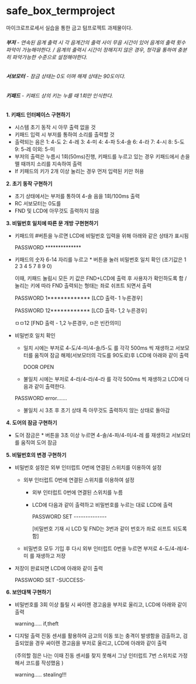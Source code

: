 # safe_box_termproject
마이크로프로세서 실습을 통한 금고 텀프로젝트 과제물이다.

###### **부저** - 연속된 음계 출력 시 각 음계간의 출력 사이 무음 시간이 있어 음계의 출력 횟수 파악이 가능해야한다. / 음계의 출력시 시간이 정해지지 않은 경우, 청각을 통하여 충분히 파악가능한 수준으로 설정해야한다. 


###### **서보모터** - 잠금 상태는 0도 이며 해제 상태는 90도이다. 


###### **키패드** - 키패드 상의 키는 누를 때 1회만 인식한다. 



**1. 키패드 인터페이스 구현하기**
   - 시스템 초기 동작 시 아무 출력 없을 것
   - 키패드 입력 시 부저를 통하여 소리를 출력할 것
   - 출력되는 음은 1: 4-도 2: 4-레 3: 4-미 4: 4-파 5:4-솔 6: 4-라 7: 4-시 8: 5-도 9: 5-레 이외: 5-미
   - 부저의 출력은 누름시 1회(50ms)진행, 키패드를 누르고 있는 경우 키패드에서 손을 뗄 때까지 소리를 지속하여 출력
   - If 키패드의 키가 2개 이상 눌리는 경우 먼저 입력된 키만 허용

**2. 초기 동작 구현하기**
   - 초기 상태에서는 부저를 통하여 4-솔 음을 1회/100ms 출력
   - RC 서보모터는 0도를
   - FND 및  LCD에 아무것도 출력하지 않음
  
**3. 비밀번호 일치에 따른 문 개방 구현현하기**
   - 키패드의 #버튼을 누르면 LCD에 비밀번호 입력을 위해 아래와 같은 상태가 표시됨

     
     PASSWORD **************

   - 키패드의 숫자 6-14 자리를 누르고 * 버튼을 눌러 비밀번호 일치 확인 (초기값은 1 2 3 4 5 7 8 9 0)


     이때, 키패드 눌림시 모든 키 값은 FND+LCD에 출력 후 사용자가 확인하도록 함 / 눌리는 키에 따라 FND 출력되는 형태는 좌로 쉬프트 되면서 출력

     
     PASSWORD
     1************* [LCD 출력- 1 누른경우]

     
     PASSWORD
     12************ [LCD 출력- 1,2 누른경우]

     
     ㅁㅁ12 [FND 출력 - 1,2 누른경우, ㅁ은 빈칸의미]

   - 비밀번호 일치 확인

     - 일치 시에는 부저로 4-도/4-미/4-솔/5-도 를 각각 500ms 씩 재생하고 서보모터를 움직여 잠금 해제(서보모터의 각도를 90도로)후 LCD에 아래와 같이 출력
    

       DOOR OPEN


     - 불일치 시에는 부저로 4-라/4-라/4-라 를 각각 500ms 씩 재생하고 LCD에 다음과 같이 출력한다. 


      PASSWORD error.......


     - 불일치 시 3초 후 초기 상태 즉 아무것도 출력하지 않는 상태로 돌아감



**4. 도어의 잠금 구현하기**
   - 도어 잠금은 * 버튼을 3초 이상 누르면 4-솔/4-파/4-미/4-레 를 재생하고 서보모터를 움직여 도어 잠금


**5. 비밀번호의 변경 구현하기**
   - 비밀번호 설정은 외부 인터럽트 0번에 연결된 스위치를 이용하여 설정
     - 외부 인터럽트 0번에 연결된 스위치를 이용하여 설정
       - 외부 인터럽트 0번에 연결된 스위치를 누름
       - LCD에 다음과 같이 출력하고 비밀번호를 누르는 대로 LCD에 출력
      
         
         PASSWORD SET --------------


         [비밀번호 기재 시 LCD 및 FND는 3번과 같이 번호가 좌로 쉬프트 되도록함]
     - 비밀번호 모두 기입 후 다시 외부 인터럽트 0번을 누르면 부저로 4-도/4-레/4-미 를 재생하고 저장
   - 저장이 완료되면 LCD에 아래와 같이 출력


     PASSWORD SET -SUCCESS- 


**6. 보안대책 구현하기**
   - 비밀번호를 3회 이상 틀릴 시 싸이렌 경고음을 부저로 울리고, LCD에 아래와 같이 출력

     
     warning..... if,theft
   - 디지털 출력 진동 센서를 활용하여 금고의 이동 또는 충격이 발생함을 검출하고, 검출되었을 경우 싸이렌 경고음을 부저로 울리고, LCD에 아래와 같이 출력
   
   
     (주의할 점은 나는 이때 진동 센서를 찾지 못해서 그냥 인터럽트 7번 스위치로 가정해서 코드를 작성했음 )


     warning..... stealing!!!
     
